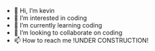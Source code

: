 - 👋 Hi, I’m kevin
- 👀 I’m interested in coding
- 🌱 I’m currently learning coding
- 💞️ I’m looking to collaborate on coding
- 📫 How to reach me !UNDER CONSTRUCTION!

<!---
moralk11/moralk11 is a ✨ special ✨ repository because its `README.md` (this file) appears on your GitHub profile.
You can click the Preview link to take a look at your changes.
--->
